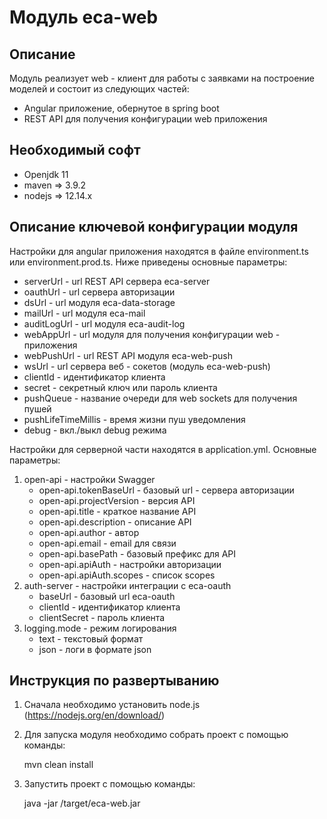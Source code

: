 Модуль eca-web
========================================

Описание
----------------------------------------
Модуль реализует web - клиент для работы с заявками на построение моделей и состоит из следующих частей:

* Angular приложение, обернутое в spring boot
* REST API для получения конфигурации web приложения

Необходимый софт
----------------------------------------
* Openjdk 11
* maven => 3.9.2
* nodejs => 12.14.x

Описание ключевой конфигурации модуля
----------------------------------------
Настройки для angular приложения находятся в файле environment.ts или environment.prod.ts. Ниже приведены основные параметры:

* serverUrl - url REST API сервера eca-server
* oauthUrl - url сервера авторизации
* dsUrl - url модуля eca-data-storage
* mailUrl - url модуля eca-mail
* auditLogUrl - url модуля eca-audit-log
* webAppUrl - url модуля для получения конфигурации web - приложения
* webPushUrl - url REST API модуля eca-web-push
* wsUrl - url сервера веб - сокетов (модуль eca-web-push)
* clientId - идентификатор клиента
* secret - секретный ключ или пароль клиента
* pushQueue - название очереди для web sockets для получения пушей
* pushLifeTimeMillis - время жизни пуш уведомления
* debug - вкл./выкл debug режима

Настройки для серверной части находятся в application.yml. Основные параметры:
1) open-api - настройки Swagger
   * open-api.tokenBaseUrl - базовый url - сервера авторизации
   * open-api.projectVersion - версия API
   * open-api.title - краткое название API
   * open-api.description - описание API
   * open-api.author - автор
   * open-api.email - email для связи
   * open-api.basePath - базовый префикс для API
   * open-api.apiAuth - настройки авторизации
   * open-api.apiAuth.scopes - список scopes
2) auth-server - настройки интеграции с eca-oauth
   * baseUrl - базовый url eca-oauth
   * clientId - идентификатор клиента
   * clientSecret - пароль клиента
3) logging.mode - режим логирования
   * text - текстовый формат
   * json - логи в формате json

Инструкция по развертыванию
----------------------------------------

1. Сначала необходимо установить node.js (https://nodejs.org/en/download/)

2. Для запуска модуля необходимо собрать проект с помощью команды:
    
   mvn clean install
    
2. Запустить проект с помощью команды:

    java -jar /target/eca-web.jar
